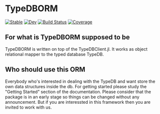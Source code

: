 # TypeDBORM

[![Stable](https://img.shields.io/badge/docs-stable-blue.svg)](https://Humans-of-Julia.github.io/TypeDBORM.jl/stable)
[![Dev](https://img.shields.io/badge/docs-dev-blue.svg)](https://Humans-of-Julia.github.io/TypeDBORMl.jl/dev)
[![Build Status](https://github.com/Humans-of-Julia/TypeDBORM/workflows/CI/badge.svg)](https://github.com/Humans-of-Julia/TypeDBORM.jl/actions)
[![Coverage](https://codecov.io/gh/Humans-of-Julia/TypeDBORM/branch/master/graph/badge.svg)](https://codecov.io/gh/Humans-of-Julia/TypeDBORM.jl)

## For what is TypeDBORM supposed to be

TypeDBORM is written on top of the TypeDBClient.jl. It works as object relational mapper to the typed database TypeDB.

## Who should use this ORM

Everybody who's interested in dealing with the TypeDB and want store the own data structures inside the db. For getting started please study the "Getting Started" section of the documentation.
Please consider that the package is in an early stage so things can be changed without any announcement. But if you are interessted in this framework then you are invited to work with us.
